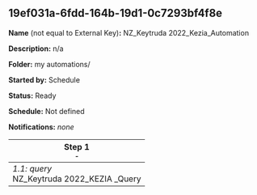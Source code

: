 ## 19ef031a-6fdd-164b-19d1-0c7293bf4f8e

**Name** (not equal to External Key)**:** NZ_Keytruda 2022_Kezia_Automation

**Description:** n/a

**Folder:** my automations/

**Started by:** Schedule

**Status:** Ready

**Schedule:** Not defined

**Notifications:** _none_


| Step 1<br>_<small>-</small>_ |
| --- |
| _1.1: query_<br>NZ_Keytruda 2022_KEZIA _Query |
